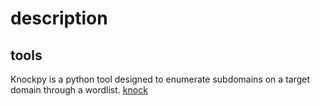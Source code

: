 # description

## tools
Knockpy is a python tool designed to enumerate subdomains on a target domain through a wordlist.
[knock](https://github.com/guelfoweb/knock)
